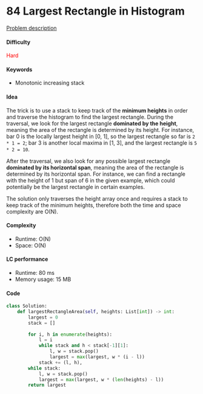 84 Largest Rectangle in Histogram
=======================
[Problem description](https://leetcode.com/problems/erect-the-fence/)

#### Difficulty
<span style="color:red">Hard</span>

#### Keywords
- Monotonic increasing stack

  
#### Idea
The trick is to use a stack to keep track of the **minimum heights** in order and traverse the histogram to find the largest rectangle. During the traversal, we look for the largest rectangle **dominated by the height**, meaning the area of the rectangle is determined by its height. For instance, bar 0 is the locally largest height in [0, 1], so the largest rectangle so far is `2 * 1 = 2`; bar 3 is another local maxima in [1, 3], and the largest rectangle is `5 * 2 = 10`. 

After the traversal, we also look for any possible largest rectangle **dominated by its horizontal span**, meaning the area of the rectangle is determined by its horizontal span. For instance, we can find a rectangle with the height of 1 but span of 6 in the given example, which could potentially be the largest rectangle in certain examples. 

The solution only traverses the height array once and requires a stack to keep track of the minimum heights, therefore both the time and space complexity are O(N).    

#### Complexity
- Runtime: O(N)
- Space: O(N)
  
#### LC performance
- Runtime: 80 ms
- Memory usage: 15 MB

#### Code

```python
class Solution:
    def largestRectangleArea(self, heights: List[int]) -> int:
        largest = 0
        stack = []
        
        for i, h in enumerate(heights):
            l = i
            while stack and h < stack[-1][1]:
                l, w = stack.pop()
                largest = max(largest, w * (i - l))
            stack += (l, h),
        while stack:
            l, w = stack.pop()
            largest = max(largest, w * (len(heights) - l))
        return largest
```